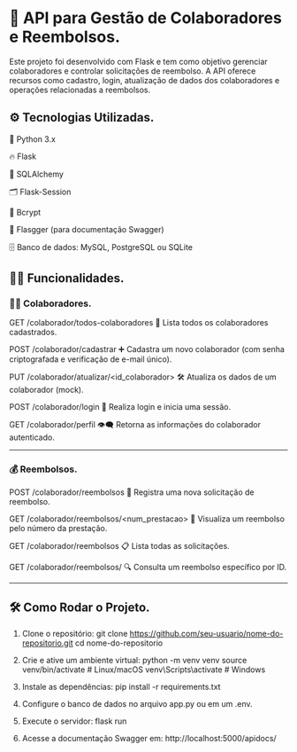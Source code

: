 # 🧩 API para Gestão de Colaboradores e Reembolsos.
Este projeto foi desenvolvido com Flask e tem como objetivo gerenciar colaboradores e controlar solicitações de reembolso. A API oferece recursos como cadastro, login, atualização de dados dos colaboradores e operações relacionadas a reembolsos.

## ⚙️ Tecnologias Utilizadas.
🐍 Python 3.x

🔥 Flask

🧬 SQLAlchemy

🗂️ Flask-Session

🔐 Bcrypt

📘 Flasgger (para documentação Swagger)

🗄️ Banco de dados: MySQL, PostgreSQL ou SQLite




## 🧑‍💼 Funcionalidades.

### 🙋‍♂️ Colaboradores.

GET /colaborador/todos-colaboradores
🔎 Lista todos os colaboradores cadastrados.

POST /colaborador/cadastrar
➕ Cadastra um novo colaborador (com senha criptografada e verificação de e-mail único).

PUT /colaborador/atualizar/<id_colaborador>
🛠️ Atualiza os dados de um colaborador (mock).

POST /colaborador/login
🔑 Realiza login e inicia uma sessão.

GET /colaborador/perfil
👁️‍🗨️ Retorna as informações do colaborador autenticado.

---

###  💰 Reembolsos.
POST /colaborador/reembolsos
📝 Registra uma nova solicitação de reembolso.

GET /colaborador/reembolsos/<num_prestacao>
📄 Visualiza um reembolso pelo número da prestação.

GET /colaborador/reembolsos
📋 Lista todas as solicitações.

GET /colaborador/reembolsos/<id>
🔍 Consulta um reembolso específico por ID.

---

## 🛠️ Como Rodar o Projeto.

1. Clone o repositório:
   git clone https://github.com/seu-usuario/nome-do-repositorio.git
   cd nome-do-repositorio

2. Crie e ative um ambiente virtual:
  python -m venv venv
  source venv/bin/activate  # Linux/macOS
  venv\Scripts\activate     # Windows

3. Instale as dependências:
  pip install -r requirements.txt

4. Configure o banco de dados no arquivo app.py ou em um .env.

5. Execute o servidor:
  flask run
6. Acesse a documentação Swagger em:
   http://localhost:5000/apidocs/